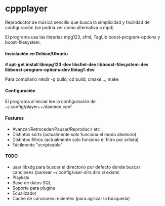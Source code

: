 # cppplayer

Reproductor de música sencillo que busca la simplicidad y facilidad de configuración (se podría ver como alternativa a mpd)

El programa usa las librerías mpg123, sfml, TagLib boost-program-options y boost-filesystem. 

#### Instalación en Debian/Ubuntu

**# apt-get install libmpg123-dev libsfml-dev libboost-filesystem-dev libboost-program-options-dev libtag1-dev**

Para compilarlo
  mkdir -p build; cd build; cmake ..; make

#### Configuración

El programa al iniciar lee la configuración de ~/.config/player++/daemon.conf

#### Features

- Avanzar/Retroceder/Pausar/Reproducir etc
- Distintos sorts (actualmente solo funciona el modo aleatorio)
- Distintos filtros (actualmente solo funciona el filtro por artista)
- Fácilmente "scripteable"


#### TODO

- usar libxdg para buscar el directorio por defecto donde buscar cancioens (parsear ~/.config/user-dirs.dirs si existe)
- Playlists
- Base de datos SQL
- Soporte para plugins
- Ecualizador
- Cache de canciones recientes (para agilizar la búsqueda)
